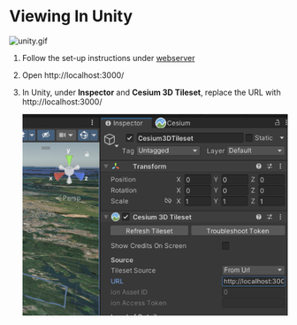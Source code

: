 # Viewing In Unity

![unity.gif](../.images/unity.gif)

1. Follow the set-up instructions under [webserver](https://github.com/leehananne/Tile-Segmentation-Pipeline/tree/main/webserver)
2. Open http://localhost:3000/
3. In Unity, under **Inspector** and ********Cesium 3D Tileset********, replace the URL with http://localhost:3000/
    
    ![unity.png](../.images/unity.png)